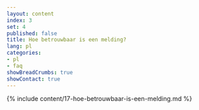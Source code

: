 ```yaml
---
layout: content
index: 3
set: 4
published: false
title: Hoe betrouwbaar is een melding?
lang: pl
categories:
- pl
- faq
showBreadCrumbs: true
showContact: true
---
```

{% include content/17-hoe-betrouwbaar-is-een-melding.md %}
